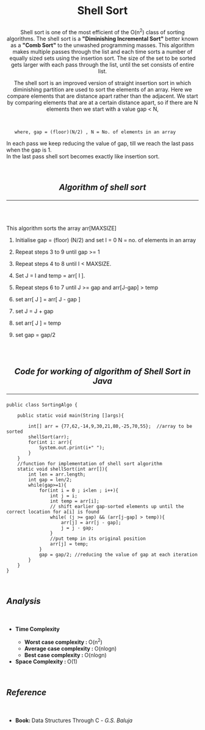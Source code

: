 # <p align ="center">**Shell Sort** </p>

<p align = "center">Shell sort is one of the most efficient of the O(n<sup>2</sup>) class of sorting algorithms. The shell sort is a <strong>"Diminishing Incremental Sort"</strong> better known as a <strong>"Comb Sort"</strong> to the unwashed programming masses. This algorithm makes multiple passes through the list and each time sorts a number of equally sized sets using the insertion sort. The size of the set to be sorted gets larger with each pass through the list, until the set consists of entire list.</p>

<p align = "center">The shell sort is an improved version of straight insertion sort in which diminishing partition are used to sort the elements of an array. Here we compare elements that are distance apart rather than the adjacent. We start by comparing elements that are at a certain distance apart, so if there are N elements then we start with a value gap < N,
</p><br>

       where, gap = (floor)(N/2) , N = No. of elements in an array

<p>In each pass we keep reducing the value of gap, till we reach the last pass when the gap is 1.<br>
In the last pass shell sort becomes exactly like insertion sort.</p><br>

## <p align = "center">***Algorithm of shell sort*** </p><hr><br>

This algorithm sorts the array arr[MAXSIZE]

1.   Initialise gap = (floor) (N/2) and set I = 0
              N = no. of elements in an array

2.   Repeat steps 3 to 9 until gap >= 1

3.   Repeat steps 4 to 8 until I < MAXSIZE.

4.   Set J = I and temp = arr[ I ].

5.   Repeat steps 6 to 7 
          until J >= gap and arr[J-gap] > temp

6.   set arr[ J ] = arr[ J - gap ]

7.   set J = J + gap

8.   set arr[ J ] = temp

9.   set gap = gap/2

## <br><p align = "center">***Code for working of algorithm of Shell Sort in Java***</p><hr>

```
public class SortingAlgo {
    
    public static void main(String []args){
        
        int[] arr = {77,62,-14,9,30,21,80,-25,70,55};  //array to be sorted
        shellSort(arr);
        for(int i: arr){
            System.out.print(i+" ");
        }
    }
    //function for implementation of shell sort algorithm
    static void shellSort(int arr[]){
        int len = arr.length;
        int gap = len/2;
        while(gap>=1){
            for(int i = 0 ; i<len ; i++){
                int j = i;
                int temp = arr[i];
                // shift earlier gap-sorted elements up until the correct location for a[i] is found
                while( (j >= gap) && (arr[j-gap] > temp)){
                    arr[j] = arr[j - gap];
                    j = j - gap;
                }
                //put temp in its original position
                arr[j] = temp;
            }
            gap = gap/2; //reducing the value of gap at each iteration
        }
    }
}
```

<br><i><h2><p> ***Analysis*** </p></i></h2><br>
<ul><li><strong>Time Complexity</strong></li>
<ul>
<li><strong>Worst case complexity : </strong> O(n<sup>2</sup>)
<li><strong>Average case complexity : </strong> O(nlogn)
<li><strong>Best case complexity : </strong> O(nlogn)
</ul>
<li><strong>Space Complexity : </strong> O(1)</li>
</ul>

<br><i><h2><p> ***Reference*** </p></i></h2><br>
<ul><li><strong>Book: </strong> Data Structures Through C - <i>G.S. Baluja</i></li></ul>
